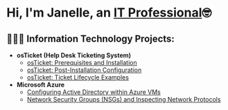 <h1>Hi, I'm Janelle, an <a href="https://www.linkedin.com/in/jynelle-hodges-305424287/">IT Professional</a>🤓</h1>

<h2>👩🏾‍💻 Information Technology Projects:</h2>

- <b>osTicket (Help Desk Ticketing System)</b>
  - [osTicket: Prerequisites and Installation](https://github.com/janelle888/osticket-prereqs)
  - [osTicket: Post-Installation Configuration](https://github.com/janelle888/post-install-config)
  - [osTicket: Ticket Lifecycle Examples](https://github.com/janelle888/ticket-lifecycle)
- <b>Microsoft Azure</b>
  - [Configuring Active Directory within Azure VMs](https://github.com/janelle888/configure-ad)
  - [Network Security Groups (NSGs) and Inspecting Network Protocols](https://github.com/janelle888/azure-network-protocols)
